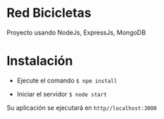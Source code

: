 # Red Bicicletas

Proyecto usando NodeJs, ExpressJs, MongoDB

# Instalación

- Ejecute el comando `$ npm install`

- Iniciar el servidor `$ node start`

Su aplicación se ejecutará en `http//localhost:3000`

